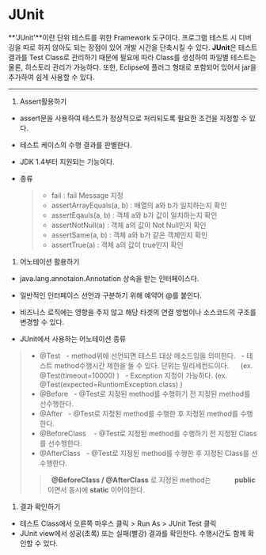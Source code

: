 JUnit
===================


**'JUnit'**이란 단위 테스트를 위한 Framework 도구이다. 
프로그램 테스트 시 디버깅을 따로 하지 않아도 되는 장점이 있어 개발 시간을 단축시킬 수 있다. **JUnit**은 테스트 결과를 Test Class로 관리하기 때문에 필요에 따라 Class를 생성하여 파일별 테스트는 물론, 히스토리 관리가 가능하다. 또한, Eclipse에 플러그 형태로 포함되어 있어서 jar을 추가하여 쉽게 사용할 수 있다.

----------

1. Assert활용하기

- assert문을 사용하여 테스트가 정상적으로 처리되도록 필요한 조건을 지정할 수 있다.
- 테스트 케이스의 수행 결과를 판별한다.
- <i class="icon-cog"></i>JDK 1.4부터 지원되는 기능이다.

- 종류
	> - fail : fail Message 지정
	> - assertArrayEquals(a, b) : 배열의 a와 b가 일치하는지 확인
	> - assertEqauls(a, b) : 객체 a와 b가 값이 일치하는지 확인
	> - assertNotNull(a) : 객체 a의 값이 Not Null인지 확인
	> - assertSame(a, b) : 객체 a와 b가 같은 객체인지 확인
	> - assertTrue(a) : 객체 a의 값이 true인지 확인

1. 어노테이션 활용하기
- java.lang.annotaion.Annotation 상속을 받는 인터페이스다.
- 일반적인 인터페이스 선언과 구분하기 위해 예약어 @를 붙인다.
- 비즈니스 로직에는 영향을 주지 않고 해당 타겟의 연결 방법이나 소스코드의 구조를 변경할 수 있다.

- JUnit에서 사용하는 어노테이션 종류
> - @Test
>  - method위에 선언되면 테스트 대상 메소드임을 의미한다.
>  - 테스트 method수행시간 제한을 둘 수 있다. 단위는 밀리세컨드이다. 
>     (ex. @Test(timeout=10000) )
>  - Exception 지정이 가능하다. (ex. @Test(expected=RuntiomException.class) )
> - @Before
>  - @Test로 지정된 method를 수행하기 전 지정된 method를 선수행한다.
> - @After
>  - @Test로 지정된 method를 수행한 후 지정된 method를 수행한다.
> - @BeforeClass
>   - @Test로 지정된 method를 수행하기 전 지정된 Class를 선수행한다.
> - @AfterClass
>    - @Test로 지정된 method를 수행한 후 지정된 Class를 선수행한다.
>>  <i class="icon-cog"></i> **@BeforeClass / @AfterClass** 로 지정된 method는 
>           **public**이면서 동시에 **static** 이어야한다.

1. 결과 확인하기
- 테스트 Class에서 오른쪽 마우스 클릭 > Run As > JUnit Test 클릭
- JUnit view에서 성공(초록) 또는 실패(빨강) 결과를 확인한다. 수행시간도 함께 확인할 수 있다.


